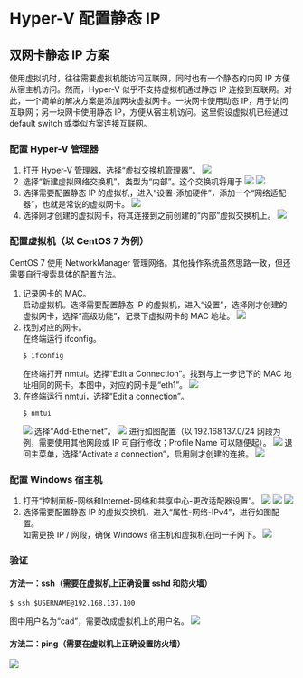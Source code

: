# Hyper-V 配置静态 IP
## 双网卡静态 IP 方案
使用虚拟机时，往往需要虚拟机能访问互联网，同时也有一个静态的内网 IP 方便从宿主机访问。然而，Hyper-V 似乎不支持虚拟机通过静态 IP 连接到互联网。对此，一个简单的解决方案是添加两块虚拟网卡。一块网卡使用动态 IP，用于访问互联网；另一块网卡使用静态 IP，方便从宿主机访问。这里假设虚拟机已经通过 default switch 或类似方案连接互联网。 
### 配置 Hyper-V 管理器
1. 打开 Hyper-V 管理器，选择“虚拟交换机管理器”。
![](vswitch-mgr.png)
2. 选择“新建虚拟网络交换机”，类型为“内部”。这个交换机将用于
![](new-vswitch.png)
![](new-vswitch-2.png)
3. 选择需要配置静态 IP 的虚拟机，进入“设置-添加硬件”，添加一个“网络适配器”，也就是常说的虚拟网卡。
![](new-vnic.png)
4. 选择刚才创建的虚拟网卡，将其连接到之前创建的“内部”虚拟交换机上。
![](connect-vnic.png)
### 配置虚拟机（以 CentOS 7 为例）
CentOS 7 使用 NetworkManager 管理网络。其他操作系统虽然思路一致，但还需要自行搜索具体的配置方法。
1. 记录网卡的 MAC。\
   启动虚拟机。选择需要配置静态 IP 的虚拟机，进入“设置”，选择刚才创建的虚拟网卡，选择“高级功能”，记录下虚拟网卡的 MAC 地址。
    ![](mac-lookup.png)
2. 找到对应的网卡。\
   在终端运行 ifconfig。
    ```shell 
    $ ifconfig
    ```
    在终端打开 nmtui。选择“Edit a Connection”。找到与上一步记下的 MAC 地址相同的网卡。本图中，对应的网卡是“eth1”。
    ![](vnic-lookup.png)
3. 在终端运行 nmtui，选择“Edit a connection”。
    ```shell
    $ nmtui
    ```
    ![](nmtui-1.png)
    选择“Add-Ethernet”。
    ![](nmtui-2.png)
    进行如图配置（以 192.168.137.0/24 网段为例，需要使用其他网段或 IP 可自行修改；Profile Name 可以随便起）。
    ![](nmtui-3.png)
    退回主菜单，选择“Activate a connection”，启用刚才创建的连接。
    ![](nmtui-4.png)
### 配置 Windows 宿主机
1. 打开“控制面板-网络和Internet-网络和共享中心-更改适配器设置”。
    ![](ctrl-1.png)
    ![](ctrl-2.png)
    ![](ctrl-3.png)
2. 选择需要配置静态 IP 的虚拟交换机，进入“属性-网络-IPv4”，进行如图配置。\
    如需更换 IP / 网段，确保 Windows 宿主机和虚拟机在同一子网下。
    ![](ctrl-4.png)

### 验证
#### 方法一：ssh（需要在虚拟机上正确设置 sshd 和防火墙）
```shell
$ ssh $USERNAME@192.168.137.100
```
图中用户名为“cad”，需要改成虚拟机上的用户名。
![](verify-static-ssh.png)
#### 方法二：ping（需要在虚拟机上正确设置防火墙）
![](verify-static-ping.png)